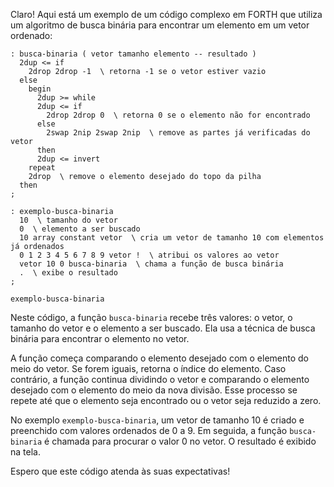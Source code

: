Claro! Aqui está um exemplo de um código complexo em FORTH que utiliza um algoritmo de busca binária para encontrar um elemento em um vetor ordenado:

```forth
: busca-binaria ( vetor tamanho elemento -- resultado )
  2dup <= if
    2drop 2drop -1  \ retorna -1 se o vetor estiver vazio
  else
    begin
      2dup >= while
      2dup <= if
        2drop 2drop 0  \ retorna 0 se o elemento não for encontrado
      else
        2swap 2nip 2swap 2nip  \ remove as partes já verificadas do vetor
      then
      2dup <= invert
    repeat
    2drop  \ remove o elemento desejado do topo da pilha
  then
;

: exemplo-busca-binaria
  10  \ tamanho do vetor
  0  \ elemento a ser buscado
  10 array constant vetor  \ cria um vetor de tamanho 10 com elementos já ordenados
  0 1 2 3 4 5 6 7 8 9 vetor !  \ atribui os valores ao vetor
  vetor 10 0 busca-binaria  \ chama a função de busca binária
  .  \ exibe o resultado
;

exemplo-busca-binaria
```

Neste código, a função `busca-binaria` recebe três valores: o vetor, o tamanho do vetor e o elemento a ser buscado. Ela usa a técnica de busca binária para encontrar o elemento no vetor.

A função começa comparando o elemento desejado com o elemento do meio do vetor. Se forem iguais, retorna o índice do elemento. Caso contrário, a função continua dividindo o vetor e comparando o elemento desejado com o elemento do meio da nova divisão. Esse processo se repete até que o elemento seja encontrado ou o vetor seja reduzido a zero.

No exemplo `exemplo-busca-binaria`, um vetor de tamanho 10 é criado e preenchido com valores ordenados de 0 a 9. Em seguida, a função `busca-binaria` é chamada para procurar o valor 0 no vetor. O resultado é exibido na tela.

Espero que este código atenda às suas expectativas!